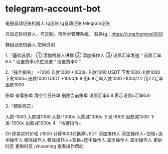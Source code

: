 # telegram-account-bot
电报自动记账机器人 tg记账 tg自动记账 telegram记账

自动记账机器人，可定制，带后台管理系统， 联系tg：https://t.me/nomore1000

群组记账机器人 使用说明

1.『基础设置』
① 添加机器人进群
② 添加操作人
③ 设置汇率发送 ” 设置汇率6.5 ” 
设置费率/点位发送 ” 设置费率0 “ 

2.『操作指令』 
+1000  入款1000 
+1000u  入款1000 USDT 
下发1000  出款1000   
下发1000u  出款1000 USDT 
+1000/6.8  用6.8汇率入款1000 
-1000/7.2  用7.2汇率出款1000 
 
账单   查看账单
清空今日账单   删除当前账单
设置汇率6.8   表示设置u汇率6.8

3.『错账修正』 

入款-1000 入款减1000 
入款-1000u 入款减1000u 
下发-1000 出款减1000
下发-1000u 出款减1000u
4.『快捷指令』

Z0   欧易实时价格
z1000  计算1000元换算USDT
添加操作人 添加操作人+空格+选中操作人
移除操作人 移除操作人+空格+选中操作人
显示操作人 显示操作人
更新时区 更新时区
/shuoming 查看操作帮助


